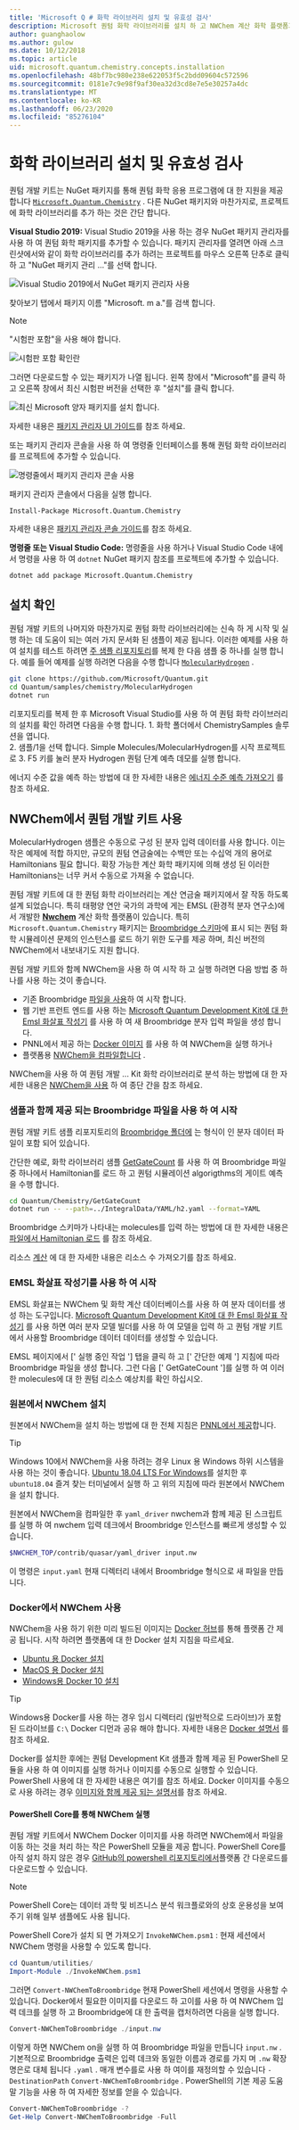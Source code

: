 ```yaml
---
title: 'Microsoft Q # 화학 라이브러리 설치 및 유효성 검사'
description: Microsoft 퀀텀 화학 라이브러리를 설치 하 고 NWChem 계산 화학 플랫폼과 함께 사용 하는 방법을 알아봅니다.
author: guanghaolow
ms.author: gulow
ms.date: 10/12/2018
ms.topic: article
uid: microsoft.quantum.chemistry.concepts.installation
ms.openlocfilehash: 48bf7bc980e238e622053f5c2bdd09604c572596
ms.sourcegitcommit: 0181e7c9e98f9af30ea32d3cd8e7e5e30257a4dc
ms.translationtype: MT
ms.contentlocale: ko-KR
ms.lasthandoff: 06/23/2020
ms.locfileid: "85276104"
---
```

# <a name="chemistry-library-installation-and-validation"></a>화학 라이브러리 설치 및 유효성 검사

퀀텀 개발 키트는 NuGet 패키지를 통해 퀀텀 화학 응용 프로그램에 대 한 지원을 제공 합니다 [`Microsoft.Quantum.Chemistry`](https://www.nuget.org/packages/Microsoft.Quantum.Chemistry) .
다른 NuGet 패키지와 마찬가지로, 프로젝트에 화학 라이브러리를 추가 하는 것은 간단 합니다.

**Visual Studio 2019:** Visual Studio 2019을 사용 하는 경우 NuGet 패키지 관리자를 사용 하 여 퀀텀 화학 패키지를 추가할 수 있습니다.
패키지 관리자를 열려면 아래 스크린샷에서와 같이 화학 라이브러리를 추가 하려는 프로젝트를 마우스 오른쪽 단추로 클릭 하 고 "NuGet 패키지 관리 ..."를 선택 합니다.

![Visual Studio 2019에서 NuGet 패키지 관리자 사용](~/media/vs2017-nuget-manage-packages.png)

찾아보기 탭에서 패키지 이름 "Microsoft. m a."를 검색 합니다.

> [!NOTE]
> "시험판 포함"을 사용 해야 합니다.

![시험판 포함 확인란](~/media/vs2017-nuget-package-search.png)

그러면 다운로드할 수 있는 패키지가 나열 됩니다.
왼쪽 창에서 "Microsoft"를 클릭 하 고 오른쪽 창에서 최신 시험판 버전을 선택한 후 "설치"를 클릭 합니다.

![최신 Microsoft 양자 패키지를 설치 합니다.](~/media/vs2017-nuget-select-chem.png)

자세한 내용은 [패키지 관리자 UI 가이드](https://docs.microsoft.com/nuget/tools/package-manager-ui)를 참조 하세요.

또는 패키지 관리자 콘솔을 사용 하 여 명령줄 인터페이스를 통해 퀀텀 화학 라이브러리를 프로젝트에 추가할 수 있습니다.

![명령줄에서 패키지 관리자 콘솔 사용](~/media/vs2017-nuget-console-menu.png)

패키지 관리자 콘솔에서 다음을 실행 합니다.

```
Install-Package Microsoft.Quantum.Chemistry
```

자세한 내용은 [패키지 관리자 콘솔 가이드](https://docs.microsoft.com/nuget/tools/package-manager-console)를 참조 하세요.

**명령줄 또는 Visual Studio Code:** 명령줄을 사용 하거나 Visual Studio Code 내에서 명령을 사용 하 여 `dotnet` NuGet 패키지 참조를 프로젝트에 추가할 수 있습니다.

```dotnetcli
dotnet add package Microsoft.Quantum.Chemistry
```

## <a name="verifying-your-installation"></a>설치 확인 

퀀텀 개발 키트의 나머지와 마찬가지로 퀀텀 화학 라이브러리에는 신속 하 게 시작 및 실행 하는 데 도움이 되는 여러 가지 문서화 된 샘플이 제공 됩니다.
이러한 예제를 사용 하 여 설치를 테스트 하려면 [주 샘플 리포지토리](https://github.com/Microsoft/Quantum)를 복제 한 다음 샘플 중 하나를 실행 합니다.  예를 들어 예제를 실행 하려면 다음을 수행 합니다 [`MolecularHydrogen`](https://github.com/microsoft/Quantum/tree/master/samples/chemistry/MolecularHydrogen) .

```bash
git clone https://github.com/Microsoft/Quantum.git
cd Quantum/samples/chemistry/MolecularHydrogen
dotnet run
```

리포지토리를 복제 한 후 Microsoft Visual Studio를 사용 하 여 퀀텀 화학 라이브러리의 설치를 확인 하려면 다음을 수행 합니다.
    1. 화학 폴더에서 ChemistrySamples 솔루션을 엽니다.  
    2. 샘플/1을 선택 합니다. Simple Molecules/MolecularHydrogen를 시작 프로젝트로
    3. F5 키를 눌러 분자 Hydrogen 퀀텀 단계 예측 데모를 실행 합니다.

에너지 수준 값을 예측 하는 방법에 대 한 자세한 내용은 [에너지 수준 예측 가져오기](xref:microsoft.quantum.chemistry.examples.energyestimate) 를 참조 하세요.   


## <a name="using-the-quantum-development-kit-with-nwchem"></a>NWChem에서 퀀텀 개발 키트 사용 ##

MolecularHydrogen 샘플은 수동으로 구성 된 분자 입력 데이터를 사용 합니다.  이는 작은 예제에 적합 하지만, 규모의 퀀텀 연금술에는 수백만 또는 수십억 개의 용어로 Hamiltonians 필요 합니다. 확장 가능한 계산 화학 패키지에 의해 생성 된 이러한 Hamiltonians는 너무 커서 수동으로 가져올 수 없습니다. 

퀀텀 개발 키트에 대 한 퀀텀 화학 라이브러리는 계산 연금술 패키지에서 잘 작동 하도록 설계 되었습니다. 특히 태평양 연안 국가의 과학에 게는 EMSL (환경적 분자 연구소)에서 개발한 [**Nwchem**](http://www.nwchem-sw.org/) 계산 화학 플랫폼이 있습니다.
특히 `Microsoft.Quantum.Chemistry` 패키지는 [Broombridge 스키마](xref:microsoft.quantum.libraries.chemistry.schema.broombridge)에 표시 되는 퀀텀 화학 시뮬레이션 문제의 인스턴스를 로드 하기 위한 도구를 제공 하며, 최신 버전의 NWChem에서 내보내기도 지원 합니다.

퀀텀 개발 키트와 함께 NWChem을 사용 하 여 시작 하 고 실행 하려면 다음 방법 중 하나를 사용 하는 것이 좋습니다.
- 기존 Broombridge [파일을 사용](https://github.com/microsoft/Quantum/tree/master/samples/chemistry/IntegralData/YAML)하 여 시작 합니다.
- 웹 기반 프런트 엔드를 사용 하는 [Microsoft Quantum Development Kit에 대 한 Emsl 화살표 작성기](https://arrows.emsl.pnnl.gov/api/qsharp_chem) 를 사용 하 여 새 Broombridge 분자 입력 파일을 생성 합니다.  
- PNNL에서 제공 하는 [Docker 이미지](https://hub.docker.com/r/nwchemorg/nwchem-qc/) 를 사용 하 여 NWChem을 실행 하거나
- 플랫폼용 [NWChem을 컴파일합니다](http://www.nwchem-sw.org/index.php/Compiling_NWChem) .

NWChem을 사용 하 여 퀀텀 개발 ... Kit 화학 라이브러리로 분석 하는 방법에 대 한 자세한 내용은 [NWChem을 사용](xref:microsoft.quantum.chemistry.examples.endtoend) 하 여 종단 간을 참조 하세요.

### <a name="getting-started-using-broombridge-files-provided-with-the-samples"></a>샘플과 함께 제공 되는 Broombridge 파일을 사용 하 여 시작

퀀텀 개발 키트 샘플 리포지토리의 [Broombridge 폴더에](https://github.com/microsoft/Quantum/tree/master/samples/chemistry/IntegralData/YAML) 는 형식이 인 분자 데이터 파일이 포함 되어 있습니다.  

간단한 예로, 화학 라이브러리 샘플 [GetGateCount](https://github.com/microsoft/Quantum/tree/master/samples/chemistry/GetGateCount) 를 사용 하 여 Broombridge 파일 중 하나에서 Hamiltonian를 로드 하 고 퀀텀 시뮬레이션 algorigthms의 게이트 예측을 수행 합니다.

```bash
cd Quantum/Chemistry/GetGateCount
dotnet run -- --path=../IntegralData/YAML/h2.yaml --format=YAML
```

Broombridge 스키마가 나타내는 molecules를 입력 하는 방법에 대 한 자세한 내용은 [파일에서 Hamiltonian 로드](xref:microsoft.quantum.chemistry.examples.loadhamiltonian) 를 참조 하세요.  

리소스 [계산](xref:microsoft.quantum.chemistry.examples.resourcecounts) 에 대 한 자세한 내용은 리소스 수 가져오기를 참조 하세요.  

### <a name="getting-started-using-the-emsl-arrows-builder"></a>EMSL 화살표 작성기를 사용 하 여 시작

EMSL 화살표는 NWChem 및 화학 계산 데이터베이스를 사용 하 여 분자 데이터를 생성 하는 도구입니다.  [Microsoft Quantum Development Kit에 대 한 Emsl 화살표 작성기](https://arrows.emsl.pnnl.gov/api/qsharp_chem) 를 사용 하면 여러 분자 모델 빌더를 사용 하 여 모델을 입력 하 고 퀀텀 개발 키트에서 사용할 Broombridge 데이터 데이터를 생성할 수 있습니다.  

EMSL 페이지에서 [' 실행 중인 작업 '] 탭을 클릭 하 고 [' 간단한 예제 '] 지침에 따라 Broombridge 파일을 생성 합니다.  그런 다음 [' GetGateCount ']를 실행 하 여 이러한 molecules에 대 한 퀀텀 리소스 예상치를 확인 하십시오.

### <a name="installing-nwchem-from-source"></a>원본에서 NWChem 설치

원본에서 NWChem을 설치 하는 방법에 대 한 전체 지침은 [PNNL에서 제공](http://www.nwchem-sw.org/index.php/Compiling_NWChem)합니다.

> [!TIP]
> Windows 10에서 NWChem을 사용 하려는 경우 Linux 용 Windows 하위 시스템을 사용 하는 것이 좋습니다.
> [Ubuntu 18.04 LTS For Windows](https://www.microsoft.com/en-us/p/ubuntu-1804-lts/9n9tngvndl3q#activetab=pivot:overviewtab)를 설치한 후 `ubuntu18.04` 즐겨 찾는 터미널에서 실행 하 고 위의 지침에 따라 원본에서 NWChem을 설치 합니다.

원본에서 NWChem을 컴파일한 후 `yaml_driver` nwchem과 함께 제공 된 스크립트를 실행 하 여 nwchem 입력 데크에서 Broombridge 인스턴스를 빠르게 생성할 수 있습니다.

```bash
$NWCHEM_TOP/contrib/quasar/yaml_driver input.nw
```

이 명령은 `input.yaml` 현재 디렉터리 내에서 Broombridge 형식으로 새 파일을 만듭니다.

### <a name="using-nwchem-with-docker"></a>Docker에서 NWChem 사용

NWChem을 사용 하기 위한 미리 빌드된 이미지는 [Docker 허브](https://hub.docker.com)를 통해 플랫폼 간 제공 됩니다.
시작 하려면 플랫폼에 대 한 Docker 설치 지침을 따르세요.

- [Ubuntu 용 Docker 설치](https://docs.docker.com/install/linux/docker-ce/ubuntu/)
- [MacOS 용 Docker 설치](https://docs.docker.com/docker-for-mac/install/)
- [Windows용 Docker 10 설치](https://docs.docker.com/docker-for-windows/install/)

> [!TIP]
> Windows용 Docker를 사용 하는 경우 임시 디렉터리 (일반적으로 드라이브)가 포함 된 드라이브를 `C:\` Docker 디먼과 공유 해야 합니다. 자세한 내용은 [Docker 설명서](https://docs.docker.com/docker-for-windows/#shared-drives) 를 참조 하세요.

Docker를 설치한 후에는 퀀텀 Development Kit 샘플과 함께 제공 된 PowerShell 모듈을 사용 하 여 이미지를 실행 하거나 이미지를 수동으로 실행할 수 있습니다.
PowerShell 사용에 대 한 자세한 내용은 여기를 참조 하세요. Docker 이미지를 수동으로 사용 하려는 경우 [이미지와 함께 제공 되는 설명서](https://hub.docker.com/r/nwchemorg/nwchem-qc/)를 참조 하세요.

#### <a name="running-nwchem-through-powershell-core"></a>PowerShell Core를 통해 NWChem 실행

퀀텀 개발 키트에서 NWChem Docker 이미지를 사용 하려면 NWChem에서 파일을 이동 하는 것을 처리 하는 작은 PowerShell 모듈을 제공 합니다.
PowerShell Core를 아직 설치 하지 않은 경우 [GitHub의 powershell 리포지토리에서](https://github.com/PowerShell/PowerShell#get-powershell)플랫폼 간 다운로드를 다운로드할 수 있습니다.

> [!NOTE]
> PowerShell Core는 데이터 과학 및 비즈니스 분석 워크플로와의 상호 운용성을 보여 주기 위해 일부 샘플에도 사용 됩니다.

PowerShell Core가 설치 되 면 가져오기 `InvokeNWChem.psm1` : 현재 세션에서 NWChem 명령을 사용할 수 있도록 합니다.

```powershell
cd Quantum/utilities/
Import-Module ./InvokeNWChem.psm1
```

그러면 `Convert-NWChemToBroombridge` 현재 PowerShell 세션에서 명령을 사용할 수 있습니다.
Docker에서 필요한 이미지를 다운로드 하 고이를 사용 하 여 NWChem 입력 데크를 실행 하 고 Broombridge에 대 한 출력을 캡처하려면 다음을 실행 합니다.

```powershell
Convert-NWChemToBroombridge ./input.nw
```

이렇게 하면 NWChem on을 실행 하 여 Broombridge 파일을 만듭니다 `input.nw` .
기본적으로 Broombridge 출력은 입력 데크와 동일한 이름과 경로를 가지 며 `.nw` 확장명은로 대체 됩니다 `.yaml` .
매개 변수를로 사용 하 여이를 재정의할 수 있습니다 `-DestinationPath` `Convert-NWChemToBroombridge` .
PowerShell의 기본 제공 도움말 기능을 사용 하 여 자세한 정보를 얻을 수 있습니다.

```powershell
Convert-NWChemToBroombridge -?
Get-Help Convert-NWChemToBroombridge -Full
```
